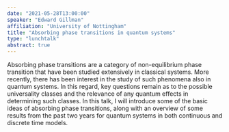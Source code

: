 ```yaml
---
date: "2021-05-28T13:00:00"
speaker: "Edward Gillman"
affiliation: "University of Nottingham"
title: "Absorbing phase transitions in quantum systems"
type: "lunchtalk"
abstract: true
---
```


Absorbing phase transitions are a category of non-equilibrium phase transition that have been studied extensively in classical systems. 
More recently, there has been interest in the study of such phenomena also in quantum systems. 
In this regard, key questions remain as to the possible universality classes and the relevance of any quantum effects in determining such classes. 
In this talk, I will introduce some of the basic ideas of absorbing phase transitions, along with an overview of some results from the past two years for quantum systems in both continuous and discrete time models.
